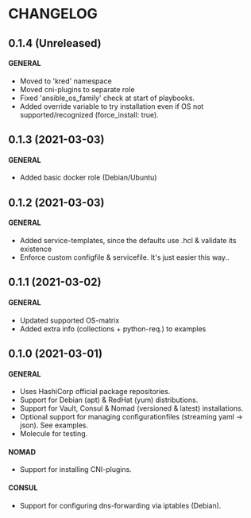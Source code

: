# CHANGELOG
## 0.1.4 (Unreleased)
#### GENERAL
  * Moved to 'kred' namespace
  * Moved cni-plugins to separate role
  * Fixed 'ansible_os_family' check at start of playbooks.
  * Added override variable to try installation even if OS not supported/recognized (force_install: true).

## 0.1.3 (2021-03-03)
#### GENERAL
  * Added basic docker role (Debian/Ubuntu)

## 0.1.2 (2021-03-03)
#### GENERAL
  * Added service-templates, since the defaults use .hcl & validate its existence
  * Enforce custom configfile & servicefile. It's just easier this way..

## 0.1.1 (2021-03-02)
#### GENERAL
  * Updated supported OS-matrix
  * Added extra info (collections + python-req.) to examples

## 0.1.0 (2021-03-01)
#### GENERAL
  * Uses HashiCorp official package repositories.
  * Support for Debian (apt) & RedHat (yum) distributions.
  * Support for Vault, Consul & Nomad (versioned & latest) installations.
  * Optional support for managing configurationfiles (streaming yaml -> json). See examples.
  * Molecule for testing.
#### NOMAD
  * Support for installing CNI-plugins.
#### CONSUL
  * Support for configuring dns-forwarding via iptables (Debian).
